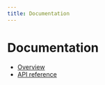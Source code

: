 ```yaml
---
title: Documentation
---
```


# Documentation

* [Overview](/overview/)
* [API reference](/documentation/api/)
